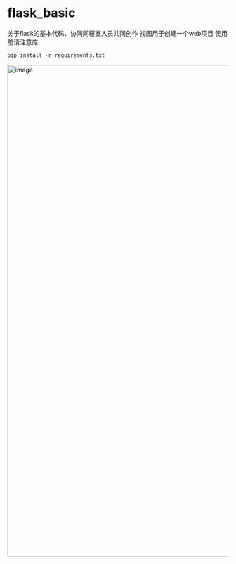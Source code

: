 # flask_basic
关于flask的基本代码、协同同寝室人员共同创作 视图用于创建一个web项目
使用前请注意库
```python
pip install -r requirements.txt
```

<img width="1120" alt="image" src="https://github.com/natsume37/flask_basic/assets/103176271/aa6dfcf5-1b1d-41f1-91db-2b24442cc10d">


